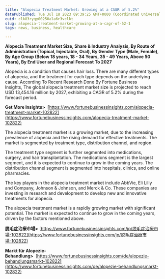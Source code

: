 ```yaml
---
title: "Alopecia Treatment Market: Growing at a CAGR of 5.2%"
datePublished: Tue Jul 18 2023 09:39:25 GMT+0000 (Coordinated Universal Time)
cuid: clk83ryqy00250ala6r3vclkt
slug: alopecia-treatment-market-growing-at-a-cagr-of-52-1
tags: news, business, healthcare

---
```


**Alopecia Treatment Market Size, Share & Industry Analysis, By Route of Administration (Topical, Injectable, Oral), By Gender Type (Male, Female), By Age Group (Below 18 years, 18 - 34 Years, 35 - 49 Years, Above 50 Years), By End User and Regional Forecast To 2027**

Alopecia is a condition that causes hair loss. There are many different types of alopecia, and the treatment for each type depends on the underlying cause. According To Recent Research Done By Fortune Business Insights, The global alopecia treatment market size is projected to reach USD 13,454.16 million by 2027, exhibiting a CAGR of 5.2% during the forecast period.

**Get More Insights&gt;**  [https://www.fortunebusinessinsights.com/alopecia-treatment-market-102822](https://www.fortunebusinessinsights.com/alopecia-treatment-market-102822)

The alopecia treatment market is a growing market, due to the increasing prevalence of alopecia and the rising demand for effective treatments. The market is segmented by treatment type, distribution channel, and region.

The treatment type segment is further segmented into medications, surgery, and hair transplantation. The medications segment is the largest segment, and it is expected to continue to grow in the coming years. The distribution channel segment is segmented into hospitals, clinics, and online pharmacies.

The key players in the alopecia treatment market include AbbVie, Eli Lilly and Company, Johnson & Johnson, and Merck & Co. These companies are investing in research and development to develop new and innovative treatments for alopecia.

The alopecia treatment market is a rapidly growing market with significant potential. The market is expected to continue to grow in the coming years, driven by the factors mentioned above.

**脱毛症治療市場&gt;** [https://www.fortunebusinessinsights.com/jp/脱毛症治療市場-102822](https://www.fortunebusinessinsights.com/jp/脱毛症治療市場-102822)

**Markt für Alopezie-Behandlung&gt;**  [https://www.fortunebusinessinsights.com/de/alopezie-behandlungsmarkt-102822](https://www.fortunebusinessinsights.com/de/alopezie-behandlungsmarkt-102822)